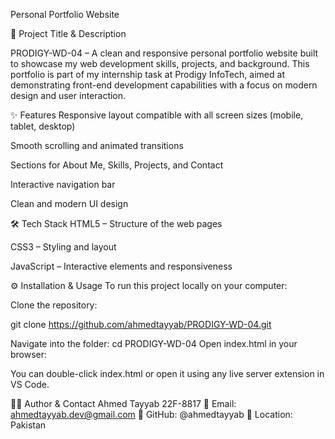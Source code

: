 Personal Portfolio Website

📌 Project Title & Description

PRODIGY-WD-04 – A clean and responsive personal portfolio website built to showcase my web development skills, projects, and background.
This portfolio is part of my internship task at Prodigy InfoTech, aimed at demonstrating front-end development capabilities with a focus on modern design and user interaction.

✨ Features
Responsive layout compatible with all screen sizes (mobile, tablet, desktop)

Smooth scrolling and animated transitions

Sections for About Me, Skills, Projects, and Contact

Interactive navigation bar

Clean and modern UI design

🛠️ Tech Stack
HTML5 – Structure of the web pages

CSS3 – Styling and layout

JavaScript – Interactive elements and responsiveness

⚙️ Installation & Usage
To run this project locally on your computer:

Clone the repository:

git clone https://github.com/ahmedtayyab/PRODIGY-WD-04.git

Navigate into the folder:
cd PRODIGY-WD-04
Open index.html in your browser:

You can double-click index.html or open it using any live server extension in VS Code.


👨‍💻 Author & Contact
Ahmed Tayyab
22F-8817
📧 Email: ahmedtayyab.dev@gmail.com
🔗 GitHub: @ahmedtayyab
📍 Location: Pakistan


